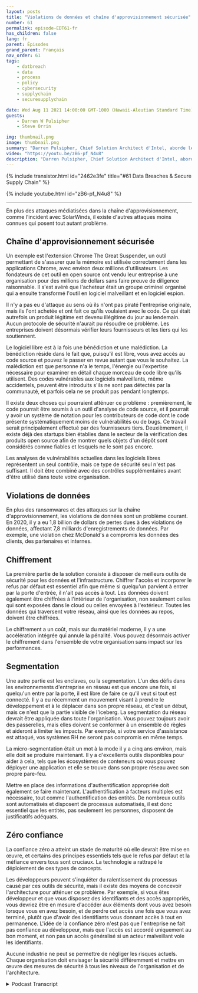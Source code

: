```yaml
---
layout: posts
title: "Violations de données et chaîne d'approvisionnement sécurisée"
number: 61
permalink: episode-EDT61-fr
has_children: false
lang: fr
parent: Épisodes
grand_parent: Français
nav_order: 61
tags:
    - datbreach
    - data
    - process
    - policy
    - cybersecurity
    - supplychain
    - securesupplychain

date: Wed Aug 11 2021 14:00:00 GMT-1000 (Hawaii-Aleutian Standard Time)
guests:
    - Darren W Pulsipher
    - Steve Orrin

img: thumbnail.png
image: thumbnail.png
summary: "Darren Pulsipher, Chief Solution Architect d'Intel, aborde les violations de données et la chaîne d'approvisionnement sécurisée avec l'invité régulier Steve Orrin, CTO d'Intel, pour le secteur fédéral."
video: "https://youtu.be/zB6-pf_N4u8"
description: "Darren Pulsipher, Chief Solution Architect d'Intel, aborde les violations de données et la chaîne d'approvisionnement sécurisée avec l'invité régulier Steve Orrin, CTO d'Intel, pour le secteur fédéral."
---
```


<div>
{% include transistor.html id="2462e3fe" title="#61 Data Breaches & Secure Supply Chain" %}

{% include youtube.html id="zB6-pf_N4u8" %}
</div>

---

En plus des attaques médiatisées dans la chaîne d'approvisionnement, comme l'incident avec SolarWinds, il existe d'autres attaques moins connues qui posent tout autant problème.

## Chaîne d'approvisionnement sécurisée

Un exemple est l'extension Chrome The Great Suspender, un outil permettant de s'assurer que la mémoire est utilisée correctement dans les applications Chrome, avec environ deux millions d'utilisateurs. Les fondateurs de cet outil en open source ont vendu leur entreprise à une organisation pour des millions de dollars sans faire preuve de diligence raisonnable. Il s'est avéré que l'acheteur était un groupe criminel organisé qui a ensuite transformé l'outil en logiciel malveillant et en logiciel espion.

Il n'y a pas eu d'attaque au sens où ils n'ont pas piraté l'entreprise originale, mais ils l'ont achetée et ont fait ce qu'ils voulaient avec le code. Ce qui était autrefois un produit légitime est devenu illégitime du jour au lendemain. Aucun protocole de sécurité n'aurait pu résoudre ce problème. Les entreprises doivent désormais vérifier leurs fournisseurs et les tiers qui les soutiennent.

Le logiciel libre est à la fois une bénédiction et une malédiction. La bénédiction réside dans le fait que, puisqu'il est libre, vous avez accès au code source et pouvez le passer en revue autant que vous le souhaitez. La malédiction est que personne n'a le temps, l'énergie ou l'expertise nécessaire pour examiner en détail chaque morceau de code libre qu'ils utilisent. Des codes vulnérables aux logiciels malveillants, même accidentels, peuvent être introduits s'ils ne sont pas détectés par la communauté, et parfois cela ne se produit pas pendant longtemps.

Il existe deux choses qui pourraient atténuer ce problème : premièrement, le code pourrait être soumis à un outil d'analyse de code source, et il pourrait y avoir un système de notation pour les contributeurs de code dont le code présente systématiquement moins de vulnérabilités ou de bugs. Ce travail serait principalement effectué par des fournisseurs tiers. Deuxièmement, il existe déjà des startups bien établies dans le secteur de la vérification des produits open source afin de montrer quels objets d'un dépôt sont considérés comme fiables et lesquels ne le sont pas encore.

Les analyses de vulnérabilités actuelles dans les logiciels libres représentent un seul contrôle, mais ce type de sécurité seul n'est pas suffisant. Il doit être combiné avec des contrôles supplémentaires avant d'être utilisé dans toute votre organisation.

## Violations de données

En plus des ransomwares et des attaques sur la chaîne d'approvisionnement, les violations de données sont un problème courant. En 2020, il y a eu 1,8 billion de dollars de pertes dues à des violations de données, affectant 7,8 milliards d'enregistrements de données. Par exemple, une violation chez McDonald's a compromis les données des clients, des partenaires et internes.

## Chiffrement

La première partie de la solution consiste à disposer de meilleurs outils de sécurité pour les données et l'infrastructure. Chiffrer l'accès et incorporer le refus par défaut est essentiel afin que même si quelqu'un parvient à entrer par la porte d'entrée, il n'ait pas accès à tout. Les données doivent également être chiffrées à l'intérieur de l'organisation, non seulement celles qui sont exposées dans le cloud ou celles envoyées à l'extérieur. Toutes les données qui traversent votre réseau, ainsi que les données au repos, doivent être chiffrées.

Le chiffrement a un coût, mais sur du matériel moderne, il y a une accélération intégrée qui annule la pénalité. Vous pouvez désormais activer le chiffrement dans l'ensemble de votre organisation sans impact sur les performances.

## Segmentation

Une autre partie est les enclaves, ou la segmentation. L'un des défis dans les environnements d'entreprise en réseau est que encore une fois, si quelqu'un entre par la porte, il est libre de faire ce qu'il veut si tout est connecté. Il y a eu récemment un mouvement visant à prendre le développement et à le déplacer dans son propre réseau, et c'est un début, mais ce n'est que la partie visible de l'iceberg. La segmentation du réseau devrait être appliquée dans toute l'organisation. Vous pouvez toujours avoir des passerelles, mais elles doivent se conformer à un ensemble de règles et aideront à limiter les impacts. Par exemple, si votre service d'assistance est attaqué, vos systèmes RH ne seront pas compromis en même temps.

La micro-segmentation était un mot à la mode il y a cinq ans environ, mais elle doit se produire maintenant. Il y a d'excellents outils disponibles pour aider à cela, tels que les écosystèmes de conteneurs où vous pouvez déployer une application et elle se trouve dans son propre réseau avec son propre pare-feu.

Mettre en place des informations d'authentification appropriée doit également se faire maintenant. L'authentification à facteurs multiples est nécessaire, tout comme l'authentification des entités. De nombreux outils sont automatisés et disposent de processus automatisés, il est donc essentiel que les entités, pas seulement les personnes, disposent de justificatifs adéquats.

## Zéro confiance

La confiance zéro a atteint un stade de maturité où elle devrait être mise en œuvre, et certains des principes essentiels tels que le refus par défaut et la méfiance envers tous sont cruciaux. La technologie a rattrapé le déploiement de ces types de concepts.

Les développeurs peuvent s'inquiéter du ralentissement du processus causé par ces outils de sécurité, mais il existe des moyens de concevoir l'architecture pour atténuer ce problème. Par exemple, si vous êtes développeur et que vous disposez des identifiants et des accès appropriés, vous devriez être en mesure d'accéder aux éléments dont vous avez besoin lorsque vous en avez besoin, et de perdre cet accès une fois que vous avez terminé, plutôt que d'avoir des identifiants vous donnant accès à tout en permanence. L'idée de la confiance zéro n'est pas que l'entreprise ne fait pas confiance au développeur, mais que l'accès est accordé uniquement au bon moment, et non pas un accès généralisé si un acteur malveillant vole les identifiants.

Aucune industrie ne peut se permettre de négliger les risques actuels. Chaque organisation doit envisager la sécurité différemment et mettre en œuvre des mesures de sécurité à tous les niveaux de l'organisation et de l'architecture.



<details>
<summary> Podcast Transcript </summary>

<p></p>

</details>
